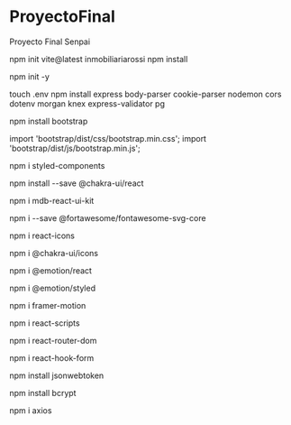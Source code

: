 # ProyectoFinal
Proyecto Final Senpai


npm init vite@latest inmobiliariarossi 
npm install

npm init -y

touch .env 
npm install express body-parser cookie-parser nodemon cors dotenv morgan knex express-validator pg


npm install bootstrap

import 'bootstrap/dist/css/bootstrap.min.css';
import 'bootstrap/dist/js/bootstrap.min.js';

npm i styled-components


npm install --save @chakra-ui/react

npm i mdb-react-ui-kit

npm i --save @fortawesome/fontawesome-svg-core

npm i react-icons

 npm i @chakra-ui/icons
 
 npm i @emotion/react
 
 npm i @emotion/styled
 
 npm i framer-motion
 
 npm i react-scripts
 
 npm i react-router-dom
 
 npm i react-hook-form
 
npm install jsonwebtoken

npm install bcrypt      

npm i axios

